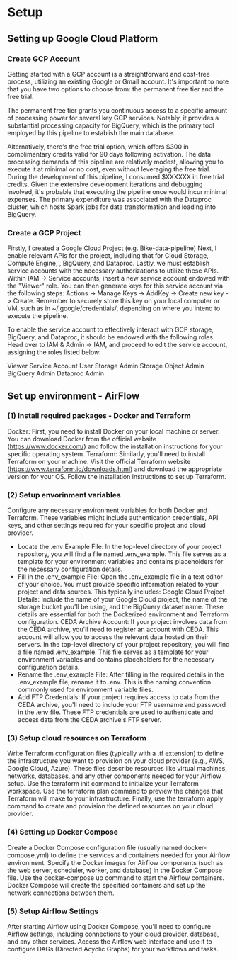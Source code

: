 # Setup

## Setting up Google Cloud Platform
### Create GCP Account
Getting started with a GCP account is a straightforward and cost-free process, utilizing an existing Google or Gmail account. It's important to note that you have two options to choose from: the permanent free tier and the free trial.

The permanent free tier grants you continuous access to a specific amount of processing power for several key GCP services. Notably, it provides a substantial processing capacity for BigQuery, which is the primary tool employed by this pipeline to establish the main database.

Alternatively, there's the free trial option, which offers $300 in complimentary credits valid for 90 days following activation. The data processing demands of this pipeline are relatively modest, allowing you to execute it at minimal or no cost, even without leveraging the free trial. During the development of this pipeline, I consumed $XXXXXX in free trial credits. Given the extensive development iterations and debugging involved, it's probable that executing the pipeline once would incur minimal expenses. The primary expenditure was associated with the Dataproc cluster, which hosts Spark jobs for data transformation and loading into BigQuery.

### Create a GCP Project
Firstly, I created a Google Cloud Project (e.g. Bike-data-pipeline)
Next, I enable relevant APIs for the project, including that for Cloud Storage, Compute Engine, , BigQuery, and Dataproc.
Lastly, we must establish service accounts with the necessary authorizations to utilize these APIs. Within IAM -> Service accounts, insert a new service account endowed with the "Viewer" role. You can then generate keys for this service account via the following steps: Actions -> Manage Keys -> AddKey -> Create new key -> Create. Remember to securely store this key on your local computer or VM, such as in ~/.google/credentials/, depending on where you intend to execute the pipeline.

To enable the service account to effectively interact with GCP storage, BigQuery, and Dataproc, it should be endowed with the following roles. Head over to IAM & Admin -> IAM, and proceed to edit the service account, assigning the roles listed below:

Viewer
Service Account User
Storage Admin
Storage Object Admin
BigQuery Admin
Dataproc Admin

## Set up environment - AirFlow
### (1) Install required packages - Docker and Terraform
Docker: First, you need to install Docker on your local machine or server. You can download Docker from the official website (https://www.docker.com/) and follow the installation instructions for your specific operating system.
Terraform: Similarly, you'll need to install Terraform on your machine. Visit the official Terraform website (https://www.terraform.io/downloads.html) and download the appropriate version for your OS. Follow the installation instructions to set up Terraform.
### (2) Setup envorinment variables
Configure any necessary environment variables for both Docker and Terraform. These variables might include authentication credentials, API keys, and other settings required for your specific project and cloud provider.
- Locate the .env Example File:
  In the top-level directory of your project repository, you will find a file named .env_example. This file serves as a template for your environment variables and contains placeholders for the necessary configuration details.
- Fill in the .env_example File:
  Open the .env_example file in a text editor of your choice.
You must provide specific information related to your project and data sources. This typically includes:
Google Cloud Project Details: Include the name of your Google Cloud project, the name of the storage bucket you'll be using, and the BigQuery dataset name. These details are essential for both the Dockerized environment and Terraform configuration.
CEDA Archive Account: If your project involves data from the CEDA archive, you'll need to register an account with CEDA. This account will allow you to access the relevant data hosted on their servers.
In the top-level directory of your project repository, you will find a file named .env_example. This file serves as a template for your environment variables and contains placeholders for the necessary configuration details.
- Rename the .env_example File:
  After filling in the required details in the .env_example file, rename it to .env. This is the naming convention commonly used for environment variable files.
- Add FTP Credentials:
  If your project requires access to data from the CEDA archive, you'll need to include your FTP username and password in the .env file.
These FTP credentials are used to authenticate and access data from the CEDA archive's FTP server.
### (3) Setup cloud resources on Terraform
Write Terraform configuration files (typically with a .tf extension) to define the infrastructure you want to provision on your cloud provider (e.g., AWS, Google Cloud, Azure). These files describe resources like virtual machines, networks, databases, and any other components needed for your Airflow setup.
Use the terraform init command to initialize your Terraform workspace.
Use the terraform plan command to preview the changes that Terraform will make to your infrastructure.
Finally, use the terraform apply command to create and provision the defined resources on your cloud provider.
### (4) Setting up Docker Compose
Create a Docker Compose configuration file (usually named docker-compose.yml) to define the services and containers needed for your Airflow environment.
Specify the Docker images for Airflow components (such as the web server, scheduler, worker, and database) in the Docker Compose file.
Use the docker-compose up command to start the Airflow containers. Docker Compose will create the specified containers and set up the network connections between them.
### (5) Setup  Airflow Settings
After starting Airflow using Docker Compose, you'll need to configure Airflow settings, including connections to your cloud provider, database, and any other services.
Access the Airflow web interface and use it to configure DAGs (Directed Acyclic Graphs) for your workflows and tasks.
